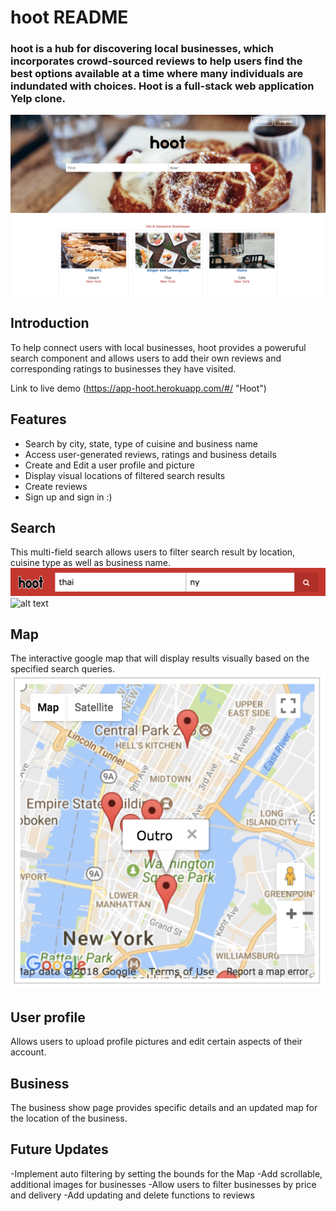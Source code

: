 # hoot README

### hoot is a hub for discovering local businesses, which incorporates crowd-sourced reviews to help users find the best options available at a time where many individuals are indundated with choices. Hoot is a full-stack web application Yelp clone.
![alt text](https://github.com/kmtownley/Hoot/blob/master/app/assets/images/hoot-frontpage.png "Logo Title Text 1")

## Introduction
  To help connect users with local businesses, hoot provides a poweruful search component and allows users to add their own reviews and corresponding ratings to businesses they have visited.

  Link to live demo (https://app-hoot.herokuapp.com/#/ "Hoot") 

## Features
- Search by city, state, type of cuisine and business name
- Access user-generated reviews, ratings and business details
- Create and Edit a user profile and picture
- Display visual locations of filtered search results
- Create reviews
- Sign up and sign in :)

## Search
  This multi-field search allows users to filter search result by location, cuisine type as well as business name.
  ![alt text](https://github.com/kmtownley/Hoot/blob/master/app/assets/images/multi-field-search.png "component 1")
  ![alt text](https://github.com/kmtownley/Hoot/blob/master/app/assets/images/search_results.png "component 1b")

## Map
 The interactive google map that will display results visually based on the specified search queries.  
 ![alt text](https://github.com/kmtownley/Hoot/blob/master/app/assets/images/readme_map.png "component 2")

## User profile
  Allows users to upload profile pictures and edit certain aspects of their account.

## Business
  The business show page provides specific details and an updated map for the location of the business.


## Future Updates
  -Implement auto filtering by setting the bounds for the Map
  -Add scrollable, additional images for businesses
  -Allow users to filter businesses by price and delivery
  -Add updating and delete functions to reviews
